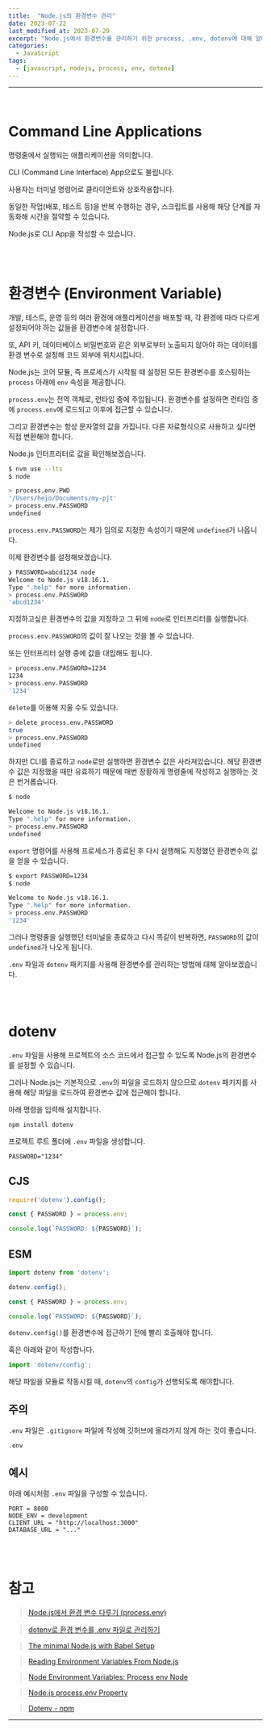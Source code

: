 ```yaml
---
title:  "Node.js의 환경변수 관리"
date: 2023-07-22
last_modified_at: 2023-07-29
excerpt: "Node.js에서 환경변수를 관리하기 위한 process, .env, dotenv에 대해 알아보겠습니다."
categories:
  - JavaScript
tags:
  - [javascript, nodejs, process, env, dotenv]
---
```


---

<br>

# Command Line Applications

명령줄에서 실행되는 애플리케이션을 의미합니다.

CLI (Command Line Interface) App으로도 불립니다.

사용자는 터미널 명령어로 클라이언트와 상호작용합니다.

동일한 작업(배포, 테스트 등)을 반복 수행하는 경우, 스크립트를 사용해 해당 단계를 자동화해 시간을 절약할 수 있습니다.

Node.js로 CLI App을 작성할 수 있습니다.

<br>
<br>

# 환경변수 (Environment Variable)

개발, 테스트, 운영 등의 여러 환경에 애플리케이션을 배포할 때, 각 환경에 따라 다르게 설정되어야 하는 값들을 환경변수에 설정합니다.

또, API 키, 데이터베이스 비밀번호와 같은 외부로부터 노출되지 않아야 하는 데이터를 환경 변수로 설정해 코드 외부에 위치시킵니다.

Node.js는 코어 모듈, 즉 프로세스가 시작될 때 설정된 모든 환경변수를 호스팅하는 `process` 아래에 `env` 속성을 제공합니다.

`process.env`는 전역 객체로, 런타임 중에 주입됩니다. 환경변수를 설정하면 런타임 중에 `process.env`에 로드되고 이후에 접근할 수 있습니다.

그리고 환경변수는 항상 문자열의 값을 가집니다. 다른 자료형식으로 사용하고 싶다면 직접 변환해야 합니다.

Node.js 인터프리터로 값을 확인해보겠습니다.

```bash
$ nvm use --lts
$ node
```

```bash
> process.env.PWD
'/Users/hejo/Documents/my-pjt'
> process.env.PASSWORD
undefined
```

`process.env.PASSWORD`는 제가 임의로 지정한 속성이기 때문에 `undefined`가 나옵니다.

이제 환경변수를 설정해보겠습니다.

```bash
❯ PASSWORD=abcd1234 node
Welcome to Node.js v18.16.1.
Type ".help" for more information.
> process.env.PASSWORD
'abcd1234'
```

지정하고싶은 환경변수의 값을 지정하고 그 뒤에 `node`로 인터프리터를 실행합니다.

`process.env.PASSWORD`의 값이 잘 나오는 것을 볼 수 있습니다.

또는 인터프리터 실행 중에 값을 대입해도 됩니다.

```bash
> process.env.PASSWORD=1234
1234
> process.env.PASSWORD
'1234'
```

`delete`를 이용해 지울 수도 있습니다.

```bash
> delete process.env.PASSWORD
true
> process.env.PASSWORD
undefined
```

하지만 CLI를 종료하고 `node`로만 실행하면 환경변수 값은 사라져있습니다. 해당 환경변수 값은 지정했을 때만 유효하기 때문에 매번 장황하게 명령줄에 작성하고 실행하는 것은 번거롭습니다.

```bash
$ node
```

```bash
Welcome to Node.js v18.16.1.
Type ".help" for more information.
> process.env.PASSWORD
undefined
```

`export` 명령어를 사용해 프로세스가 종료된 후 다시 실행해도 지정했던 환경변수의 값을 얻을 수 있습니다.

```bash
$ export PASSWORD=1234
$ node
```

```bash
Welcome to Node.js v18.16.1.
Type ".help" for more information.
> process.env.PASSWORD
'1234'
```

그러나 명령줄을 실행했던 터미널을 종료하고 다시 똑같이 반복하면, `PASSWORD`의 값이 `undefined`가 나오게 됩니다.

`.env` 파일과 `dotenv` 패키지를 사용해 환경변수를 관리하는 방법에 대해 알아보겠습니다.

<br>
<br>

# dotenv

`.env` 파일을 사용해 프로젝트의 소스 코드에서 접근할 수 있도록 Node.js의 환경변수를 설정할 수 있습니다.

그러나 Node.js는 기본적으로 `.env`의 파일을 로드하지 않으므로 `dotenv` 패키지를 사용해 해당 파일을 로드하여 환경변수 값에 접근해야 합니다.

아래 명령을 입력해 설치합니다.

```bash
npm install dotenv
```

프로젝트 루트 폴더에 `.env` 파일을 생성합니다.

```
PASSWORD="1234"
```

## CJS

```javascript
require('dotenv').config();

const { PASSWORD } = process.env;

console.log(`PASSWORD: ${PASSWORD}`);
```

## ESM

```javascript
import dotenv from 'dotenv';

dotenv.config();

const { PASSWORD } = process.env;

console.log(`PASSWORD: ${PASSWORD}`);
```

`dotenv.config()`를 환경변수에 접근하기 전에 빨리 호출해야 합니다.

혹은 아래와 같이 작성합니다.

```javascript
import 'dotenv/config';
```

해당 파일을 모듈로 작동시킬 때, `dotenv`의 `config`가 선행되도록 해야합니다.

## 주의

`.env` 파일은 `.gitignore` 파일에 작성해 깃허브에 올라가지 않게 하는 것이 좋습니다.

```
.env
```

## 예시

아래 예시처럼 `.env` 파일을 구성할 수 있습니다.

```
PORT = 8000
NODE_ENV = development
CLIENT_URL = "http://localhost:3000"
DATABASE_URL = "..."
```

<br>
<br>

# 참고

> [Node.js에서 환경 변수 다루기 (process.env)](https://www.daleseo.com/js-node-process-env/)

> [dotenv로 환경 변수를 .env 파일로 관리하기](https://www.daleseo.com/js-dotenv/)

> [The minimal Node.js with Babel Setup](https://www.robinwieruch.de/minimal-node-js-babel-setup/)

> [Reading Environment Variables From Node.js](https://www.geeksforgeeks.org/reading-environment-variables-from-node-js/)

> [Node Environment Variables: Process env Node](https://www.knowledgehut.com/blog/web-development/node-environment-variables)

> [Node.js process.env Property](https://www.geeksforgeeks.org/node-js-process-env-property/)

> [Dotenv - npm](https://www.npmjs.com/package/dotenv)

---
